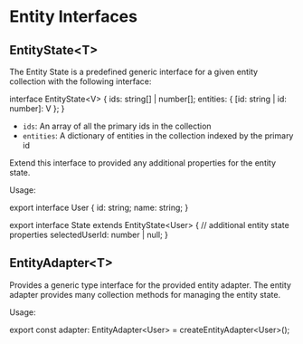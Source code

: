 # Entity Interfaces

## EntityState&lt;T&gt;

The Entity State is a predefined generic interface for a given entity collection with the following interface:

<code-example header="EntityState Interface">
interface EntityState&lt;V&gt; {
  ids: string[] | number[];
  entities: { [id: string | id: number]: V };
}
</code-example>

- `ids`: An array of all the primary ids in the collection
- `entities`: A dictionary of entities in the collection indexed by the primary id

Extend this interface to provided any additional properties for the entity state.

Usage:

<code-example header="user.reducer.ts">
export interface User {
  id: string;
  name: string;
}

export interface State extends EntityState&lt;User&gt; {
  // additional entity state properties
  selectedUserId: number | null;
}
</code-example>

## EntityAdapter&lt;T&gt;

Provides a generic type interface for the provided entity adapter. The entity adapter provides many collection methods for managing the entity state.

Usage:

<code-example header="user.reducer.ts">
export const adapter: EntityAdapter&lt;User&gt; = createEntityAdapter&lt;User&gt;();
</code-example>
